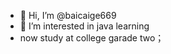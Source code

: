 - 👋 Hi, I’m @baicaige669
- 👀 I’m interested in java learning
- now study at college garade two；

<!---
baicaige669/baicaige669 is a ✨ special ✨ repository because its `README.md` (this file) appears on your GitHub profile.
You can click the Preview link to take a look at your changes.
--->

